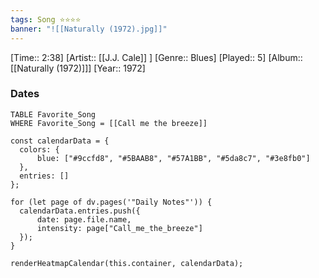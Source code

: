 ```yaml
---
tags: Song ⭐⭐⭐⭐ 
banner: "![[Naturally (1972).jpg]]"
---
```

[Time:: 2:38]
[Artist:: [[J.J. Cale]] ]
[Genre:: Blues]
[Played:: 5]
[Album:: [[Naturally (1972)]]]
[Year:: 1972]
### Dates
````dataview
TABLE Favorite_Song
WHERE Favorite_Song = [[Call me the breeze]]
````

  ```dataviewjs
const calendarData = { 
	colors: { 
		blue: ["#9ccfd8", "#5BAAB8", "#57A1BB", "#5da8c7", "#3e8fb0"] 
	}, 
	entries: [] 
}; 

for (let page of dv.pages('"Daily Notes"')) { 
	calendarData.entries.push({ 
		date: page.file.name, 
		intensity: page["Call_me_the_breeze"]
	}); 
} 

renderHeatmapCalendar(this.container, calendarData);
```
